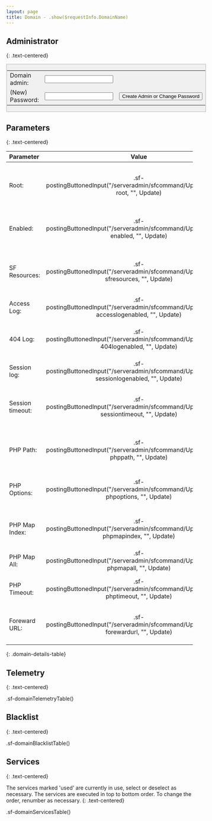 ```yaml
---
layout: page
title: Domain - .show($requestInfo.DomainName)
---
```

## Administrator
{: .text-centered}

<div style="display:flex">
	<div style="background-color:#f0f0f0; border: 2px solid lightgray; margin-left:auto; margin-right:auto;">
		<form action="/serveradmin/sfcommand/SetDomainAdminPassword" method="post">
			<input type="hidden" name="Domain" value=".show($postInfo.DomainName)">
			<table>
				<tr>
					<td>Domain admin:</td>
					<td><input type="text" name="ID" value=""></td>
					<td></td>
				</tr>
				<tr>
					<td>(New) Password:</td>
					<td><input type="text" name="Password" value=""></td>
					<td><input type="submit" value="Create Admin or Change Password"></td>
				</tr>
			</table>
		</form>
	</div>
</div>

## Parameters
{: .text-centered}

| Parameter | Value | Description |
| :--- | :---: | :--- |
| Root: | .sf-postingButtonedInput("/serveradmin/sfcommand/UpdateDomain", root, "", Update) | The root directory containing the main entry (index file) of the website |
| Enabled: | .sf-postingButtonedInput("/serveradmin/sfcommand/UpdateDomain", enabled, "", Update) | The domain is enabled when set to 'true', disabled otherwise |
| SF Resources: | .sf-postingButtonedInput("/serveradmin/sfcommand/UpdateDomain", sfresources, "", Update) | (Optional) The directory containing resources for Swiftfire, see documentation |
| Access Log: | .sf-postingButtonedInput("/serveradmin/sfcommand/UpdateDomain", accesslogenabled, "", Update) | Generate a log of all clients when 'true' |
| 404 Log: | .sf-postingButtonedInput("/serveradmin/sfcommand/UpdateDomain", 404logenabled, "", Update) | Generate a log of all URL that resulted in a 404 error when 'true' |
| Session log: | .sf-postingButtonedInput("/serveradmin/sfcommand/UpdateDomain", sessionlogenabled, "", Update) | Generate a log of all sessions when 'true' |
| Session timeout: | .sf-postingButtonedInput("/serveradmin/sfcommand/UpdateDomain", sessiontimeout, "", Update) | A session is considered expired when inactive for this long (in seconds) |
| PHP Path: | .sf-postingButtonedInput("/serveradmin/sfcommand/UpdateDomain", phppath, "", Update) | (Optional) Enable PHP by setting the path to the interpreter |
| PHP Options: | .sf-postingButtonedInput("/serveradmin/sfcommand/UpdateDomain", phpoptions, "", Update) | (Optional) Options that will be sent to the PHP interpreter |
| PHP Map Index: | .sf-postingButtonedInput("/serveradmin/sfcommand/UpdateDomain", phpmapindex, "", Update) |  Maps index requests to include index.php and index.sf.php |
| PHP Map All: | .sf-postingButtonedInput("/serveradmin/sfcommand/UpdateDomain", phpmapall, "", Update) | Allows to map *.html to *.php |
| PHP Timeout: | .sf-postingButtonedInput("/serveradmin/sfcommand/UpdateDomain", phptimeout, "", Update) | Timeout for PHP processing (in mSec) |
| Foreward URL: | .sf-postingButtonedInput("/serveradmin/sfcommand/UpdateDomain", forewardurl, "", Update) | (Optional) Forwards all incoming traffic to this url |
{: .domain-details-table}

<div class="line"></div>

## Telemetry
{: .text-centered}

.sf-domainTelemetryTable()

<div class="line"></div>

## Blacklist
{: .text-centered}

.sf-domainBlacklistTable()

<div class="line"></div>

## Services
{: .text-centered}

The services marked 'used' are currently in use, select or deselect as necessary. The services are executed in top to bottom order. To change the order, renumber as necessary.
{: .text-centered}

.sf-domainServicesTable()
